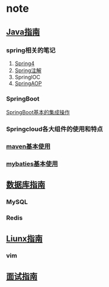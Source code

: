 # note

## [Java指南](https://github.com/GGuoLiang/note/tree/master/Java)

###  spring相关的笔记

1.  [Spring4](https://github.com/GGuoLiang/note/blob/master/Java/spring/spring4.md)
2.  [Spring注解](https://github.com/GGuoLiang/note/blob/master/Java/spring/spring%E6%B3%A8%E8%A7%A3.md)
3.  SpringIOC
4.  [SpringAOP](https://github.com/GGuoLiang/note/blob/master/Java/spring/springAOP.md)
###  SpringBoot
 [SpringBoot基本的集成操作](https://github.com/GGuoLiang/note/blob/master/Java/SpringBoot/Spring%20Boot.md)
###  Springcloud各大组件的使用和特点
###  [maven基本使用](https://github.com/GGuoLiang/note/blob/master/Java/maven/Maven.md)
###  [mybaties基本使用](https://github.com/GGuoLiang/note/tree/master/Java/mybaties)



##  [数据库指南](https://github.com/GGuoLiang/note/tree/master/Database)

###  MySQL

###  Redis



##  [Liunx指南](https://github.com/GGuoLiang/note/tree/master/liunx)

###  vim



##  [面试指南](https://github.com/GGuoLiang/note/tree/master/Interview)

